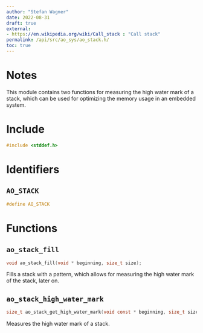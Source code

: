 ```yaml
---
author: "Stefan Wagner"
date: 2022-08-31
draft: true
external:
- https://en.wikipedia.org/wiki/Call_stack : "Call stack"
permalink: /api/src/ao_sys/ao_stack.h/
toc: true
---
```


# Notes

This module contains two functions for measuring the high water mark of a stack, which can be used for optimizing the memory usage in an embedded system.

# Include

```c
#include <stddef.h>
```

# Identifiers

## `AO_STACK`

```c
#define AO_STACK
```

# Functions

## `ao_stack_fill`

```c
void ao_stack_fill(void * beginning, size_t size);
```

Fills a stack with a pattern, which allows for measuring the high water mark of the stack, later on.

## `ao_stack_high_water_mark`

```c
size_t ao_stack_get_high_water_mark(void const * beginning, size_t size);
```

Measures the high water mark of a stack.

